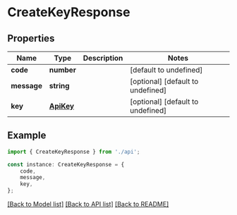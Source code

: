 # CreateKeyResponse


## Properties

Name | Type | Description | Notes
------------ | ------------- | ------------- | -------------
**code** | **number** |  | [default to undefined]
**message** | **string** |  | [optional] [default to undefined]
**key** | [**ApiKey**](ApiKey.md) |  | [optional] [default to undefined]

## Example

```typescript
import { CreateKeyResponse } from './api';

const instance: CreateKeyResponse = {
    code,
    message,
    key,
};
```

[[Back to Model list]](../README.md#documentation-for-models) [[Back to API list]](../README.md#documentation-for-api-endpoints) [[Back to README]](../README.md)
